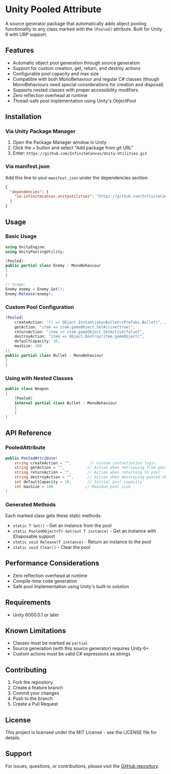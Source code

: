 # Unity Pooled Attribute

A source generator package that automatically adds object pooling functionality to any class marked with the `[Pooled]` attribute. Built for Unity 6 with URP support.

## Features

- Automatic object pool generation through source generation
- Support for custom creation, get, return, and destroy actions
- Configurable pool capacity and max size
- Compatible with both MonoBehaviour and regular C# classes (though MonoBehaviours need special considerations for creation and disposal)
- Supports nested classes with proper accessibility modifiers
- Zero reflection overhead at runtime
- Thread-safe pool implementation using Unity's ObjectPool<T>

## Installation

### Via Unity Package Manager
1. Open the Package Manager window in Unity
2. Click the + button and select "Add package from git URL"
3. Enter: `https://github.com/InfiniteCanvas/Unity-Utilities.git`

### Via manifest.json
Add this line to your `manifest.json` under the dependencies section:
```json
{
  "dependencies": {
    "io.infinitecanvas.unityutilities": "https://github.com/InfiniteCanvas/Unity-Utilities.git"
  }
}
```

## Usage

### Basic Usage
```csharp
using UnityEngine;
using UnityPoolingUtility;

[Pooled]
public partial class Enemy : MonoBehaviour
{
}

// Usage:
Enemy enemy = Enemy.Get();
Enemy.Release(enemy);
```

### Custom Pool Configuration
```csharp
[Pooled(
    createAction: "() => Object.Instantiate<Bullet>(Prefabs.Bullet)", //assuming a Prefabs singleton
    getAction: "item => item.gameObject.SetActive(true)",
    returnAction: "item => item.gameObject.SetActive(false)",
    destroyAction: "item => Object.Destroy(item.gameObject)",
    defaultCapacity: 20,
    maxSize: 100
)]
public partial class Bullet : MonoBehaviour
{
}
```

### Using with Nested Classes
```csharp
public class Weapon
{
    [Pooled]
    internal partial class Bullet : MonoBehaviour
    {
    }
}
```

## API Reference

### PooledAttribute
```csharp
public PooledAttribute(
    string createAction = "",        // Custom instantiation logic
    string getAction = "",          // Action when retrieving from pool
    string returnAction = "",       // Action when returning to pool
    string destroyAction = "",      // Action when destroying pooled object
    int defaultCapacity = 10,       // Initial pool capacity
    int maxSize = 100              // Maximum pool size
)
```

### Generated Methods
Each marked class gets these static methods:
- `static T Get()` - Get an instance from the pool
- `static PooledObject<T> Get(out T instance)` - Get an instance with IDisposable support
- `static void Release(T instance)` - Return an instance to the pool
- `static void Clear()` - Clear the pool

## Performance Considerations

- Zero reflection overhead at runtime
- Compile-time code generation
- Safe pool implementation using Unity's built-in solution

## Requirements

- Unity 6000.0.1 or later

## Known Limitations

- Classes must be marked as `partial`
- Source generation (with this source generator) requires Unity 6+
- Custom actions must be valid C# expressions as strings

## Contributing

1. Fork the repository
2. Create a feature branch
3. Commit your changes
4. Push to the branch
5. Create a Pull Request

## License

This project is licensed under the MIT License - see the LICENSE file for details.

## Support

For issues, questions, or contributions, please visit the [GitHub repository](https://github.com/yourusername/unity-poolable).
